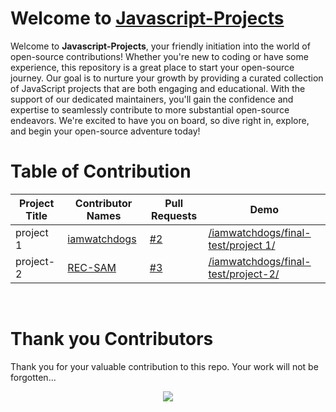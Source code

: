 # Welcome to [Javascript-Projects](https://github.com/Grow-with-Open-Source/Javascript-Projects/ "visit original repo")

Welcome to **Javascript-Projects**, your friendly initiation into the world of open-source contributions! Whether you're new to coding or have some experience, this repository is a great place to start your open-source journey. Our goal is to nurture your growth by providing a curated collection of JavaScript projects that are both engaging and educational. With the support of our dedicated maintainers, you'll gain the confidence and expertise to seamlessly contribute to more substantial open-source endeavors. We're excited to have you on board, so dive right in, explore, and begin your open-source adventure today!

# Table of Contribution

<div align="center">

<!-- TABLE BEGINS -->
| Project Title | Contributor Names | Pull Requests | Demo |
| --- | --- | --- | --- |
| project 1 | [iamwatchdogs](https://github.com/iamwatchdogs "goto iamwatchdogs profile") | [#2](https://github.com/iamwatchdogs/final-test/pull/2 "visit pr \#2") | [/iamwatchdogs/final-test/project 1/](project%201 "view the result of project 1") |
| project-2 | [REC-SAM](https://github.com/REC-SAM "goto REC-SAM profile") | [#3](https://github.com/iamwatchdogs/final-test/pull/3 "visit pr \#3") | [/iamwatchdogs/final-test/project-2/](project-2 "view the result of project-2") |
<!-- TABLE ENDS -->

</div>
<br>

# Thank you Contributors

Thank you for your valuable contribution to this repo. Your work will not be forgotten...

<div align="center">
  <a href = "https://github.com/Grow-with-Open-Source/Javascript-Projects/graphs/contributors">
    <img src = "https://contrib.rocks/image?repo=Grow-with-Open-Source/Javascript-Projects"/>
  </a>
</div>